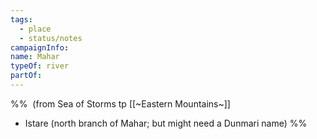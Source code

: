 ```yaml
---
tags:
  - place
  - status/notes
campaignInfo: 
name: Mahar
typeOf: river
partOf:
---
```

%%  (from Sea of Storms tp [[~Eastern Mountains~]]  
* Istare (north branch of Mahar; but might need a Dunmari name) %%
